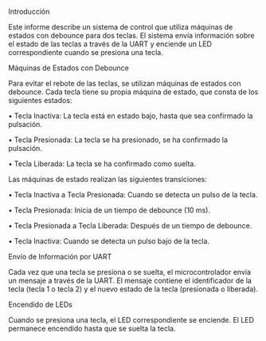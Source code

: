 Introducción

Este informe describe un sistema de control que utiliza máquinas de estados con debounce para dos teclas. El sistema envía información sobre el estado de las teclas a través de la UART y enciende un LED correspondiente cuando se presiona una tecla.

Máquinas de Estados con Debounce

Para evitar el rebote de las teclas, se utilizan máquinas de estados con debounce. Cada tecla tiene su propia máquina de estado, que consta de los siguientes estados:

•	Tecla Inactiva: La tecla está en estado bajo, hasta que sea confirmado la pulsación.

•	Tecla Presionada: La tecla se ha presionado, se ha confirmado la pulsación.

•	Tecla Liberada: La tecla se ha confirmado como suelta.

Las máquinas de estado realizan las siguientes transiciones:

•	Tecla Inactiva a Tecla Presionada: Cuando se detecta un pulso de la tecla.

•	Tecla Presionada: Inicia de un tiempo de debounce (10 ms).

•	Tecla Presionada a Tecla Liberada: Después de un tiempo de debounce.

•	Tecla Inactiva: Cuando se detecta un pulso bajo de la tecla.

Envío de Información por UART

Cada vez que una tecla se presiona o se suelta, el microcontrolador envía un mensaje a través de la UART. El mensaje contiene el identificador de la tecla (tecla 1 o tecla 2) y el nuevo estado de la tecla (presionada o liberada).

Encendido de LEDs

Cuando se presiona una tecla, el LED correspondiente se enciende. El LED permanece encendido hasta que se suelta la tecla.
